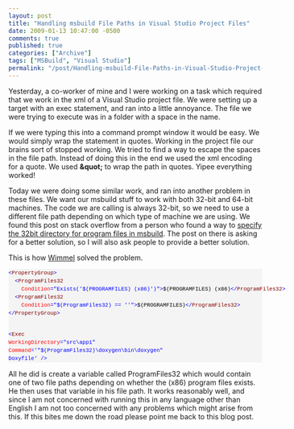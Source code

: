 ```yaml
---
layout: post
title: "Handling msbuild File Paths in Visual Studio Project Files"
date: 2009-01-13 10:47:00 -0500
comments: true
published: true
categories: ["Archive"]
tags: ["MSBuild", "Visual Studio"]
permalink: "/post/Handling-msbuild-File-Paths-in-Visual-Studio-Project-Files/"
---
```


<p>Yesterday, a co-worker of mine and I were working on a task which required that we work in the xml of a Visual Studio project file. We were setting up a target with an exec statement, and ran into a little annoyance. The file we were trying to execute was in a folder with a space in the name.</p>
<p>If we were typing this into a command prompt window it would be easy. We would simply wrap the statement in quotes. Working in the project file our brains sort of stopped working. We tried to find a way to escape the spaces in the file path. Instead of doing this in the end we used the xml encoding for a quote. We used <strong>&amp;quot;</strong> to wrap the path in quotes. Yipee everything worked!</p>
<p>Today we were doing some similar work, and ran into another problem in these files. We want our msbuild stuff to work with both 32-bit and 64-bit machines. The code we are calling is always 32-bit, so we need to use a different file path depending on which type of machine we are using. We found this post on stack overflow from a person who found a way to <a href="http://stackoverflow.com/questions/346175/use-32bit-program-files-directory-in-msbuild" target="_blank">specify the 32bit directory for program files in msbuild</a>. The post on there is asking for a better solution, so I will also ask people to provide a better solution.</p>
<p>This is how <a href="http://stackoverflow.com/users/33499/wimmel" target="_blank">Wimmel</a> solved the problem.</p>
<div>
<pre style="font-size: 8pt; margin: 0em; overflow: visible; width: 100%; color: black; line-height: 12pt; font-family: consolas, 'Courier New', courier, monospace; background-color: #f4f4f4; border-style: none; padding: 0px;"><span style="color: #0000ff">&lt;</span><span style="color: #800000">PropertyGroup</span><span style="color: #0000ff">&gt;</span>
  <span style="color: #0000ff">&lt;</span><span style="color: #800000">ProgramFiles32</span> 
    <span style="color: #ff0000">Condition</span><span style="color: #0000ff">="Exists('$(PROGRAMFILES) (x86)')"</span><span style="color: #0000ff">&gt;</span>$(PROGRAMFILES) (x86)<span style="color: #0000ff">&lt;/</span><span style="color: #800000">ProgramFiles32</span><span style="color: #0000ff">&gt;</span>
  <span style="color: #0000ff">&lt;</span><span style="color: #800000">ProgramFiles32</span> 
    <span style="color: #ff0000">Condition</span><span style="color: #0000ff">="$(ProgramFiles32) == ''"</span><span style="color: #0000ff">&gt;</span>$(PROGRAMFILES)<span style="color: #0000ff">&lt;/</span><span style="color: #800000">ProgramFiles32</span><span style="color: #0000ff">&gt;</span>
<span style="color: #0000ff">&lt;/</span><span style="color: #800000">PropertyGroup</span><span style="color: #0000ff">&gt;</span>

<span style="color: #0000ff">&lt;</span><span style="color: #800000">Exec</span> <span style="color: #ff0000">WorkingDirectory</span><span style="color: #0000ff">="src\app1"</span> 
  <span style="color: #ff0000">Command</span><span style="color: #0000ff">='"$(ProgramFiles32)\doxygen\bin\doxygen" Doxyfile'</span> <span style="color: #0000ff">/&gt;</span>
</pre>
</div>
<p>All he did is create a variable called ProgramFiles32 which would contain one of two file paths depending on whether the (x86) program files exists. He then uses that variable in his file path. It works reasonably well, and since I am not concerned with running this in any language other than English I am not too concerned with any problems which might arise from this. If this bites me down the road please point me back to this blog post.</p>
